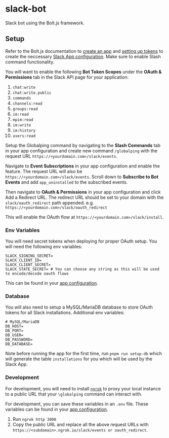 # slack-bot

Slack bot using the Bolt.js framework.

## Setup

Refer to the Bolt.js documentation to [create an app](https://slack.dev/bolt-js/tutorial/getting-started#create-an-app) and [setting up tokens](https://slack.dev/bolt-js/tutorial/getting-started#tokens-and-installing-apps) to create the neccessary [Slack App configuration](https://api.slack.com/apps). Make sure to enable Slash command functionality.

You will want to enable the following **Bot Token Scopes** under the **OAuth & Permissions** tab in the Slack API page for your application:

1. `chat:write`
2. `chat:write.public`
3. `commands`
4. `channels:read`
5. `groups:read`
6. `im:read`
7. `mpim:read`
8. `im:write`
9. `im:history`
10. `users:read`

Setup the Globalping command by navigating to the **Slash Commands** tab in your app configuration and create new command `/globalping` with the request URL `https://<yourdomain.com>/slack/events`.

Navigate to **Event Subscriptions** in your app configuration and enable the feature. The request URL will also be `https://<yourdomain.com>/slack/events`. Scroll down to **Subscribe to Bot Events** and add `app_uninstalled` to the subscribed events.

Then navigate to **OAuth & Permissions** in your app configuration and click Add a Redirect URL. The redirect URL should be set to your domain with the `slack/oauth_redirect` path appended. e.g. `https://<yourdomain.com>/slack/oauth_redirect`

This will enable the OAuth flow at `https://<yourdomain.com>/slack/install`.

### Env Variables

You will need secret tokens when deploying for proper OAuth setup. You will need the following env variables:

```
SLACK_SIGNING_SECRET=
SLACK_CLIENT_ID=
SLACK_CLIENT_SECRET=
SLACK_STATE_SECRET= # You can choose any string as this will be used to encode/decode oauth flows
```

This can be found in your [app configuration](https://api.slack.com/apps).

### Database

You will also need to setup a MySQL/MariaDB database to store OAuth tokens for all Slack installations. Additional env variables:

```
# MySQL/MariaDB
DB_HOST=
DB_PORT=
DB_USER=
DB_PASSWORD=
DB_DATABASE=
```

Note before running the app for the first time, run `pnpm run setup-db` which will generate the table `installations` for you which will be used by the Slack App.

### Development

For development, you will need to install [`ngrok`](https://ngrok.com/) to proxy your local instance to a public URL that your `\globalping` command can interact with.

For development, you can save these variables in an `.env` file. These variables can be found in your [app configuration](https://api.slack.com/apps).

1. Run `ngrok http 3000`
2. Copy the public URL and replace all the above request URLs with `https://<subdomain>.ngrok.io/slack/events or oauth_redirect`.
